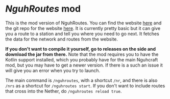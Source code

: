# ***NguhRoutes*** mod
This is the mod version of NguhRoutes. You can find the website [here](https://nguhroutes.viklo.workers.dev/) and the git repo for the website [here](https://github.com/therealviklo/nguhroutes-website). It is currently pretty basic but it can give you a route to a station and tell you where you need to go next. It fetches the data for the network and routes from the website.

**If you don't want to compile it yourself, go to releases on the side and download the jar from there.** Note that the mod requires you to have the Kotlin support installed, which you probably have for the main Nguhcraft mod, but you may have to get a newer version. If there is a such an issue it will give you an error when you try to launch.

The main command is `/nguhroutes`, with a shortcut `/nr`, and there is also `/nrs` as a shortcut for `/nguhroutes start`. If you don't want to include routes that cross into the Nether, do `/nguhroutes reload true`.